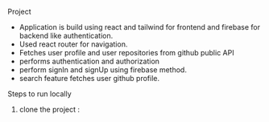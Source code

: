 Project
  - Application is build using react and tailwind for frontend and firebase for backend like authentication.
  - Used react router for navigation.
  - Fetches user profile and user repositories from github public API
  - performs authentication and authorization
  - perform signIn and signUp using firebase method.
  - search feature fetches user github profile.

Steps to run locally
1. clone the project : 
